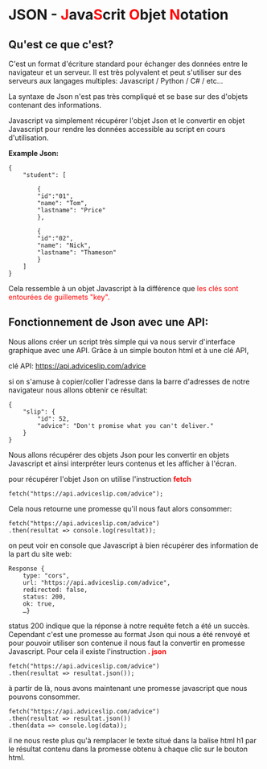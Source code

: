 # JSON - <span style="color:red">J</span>ava<span style="color:red">S</span>crit <span style="color:red">O</span>bjet <span style="color:red">N</span>otation

## Qu'est ce que c'est?

C'est un format d'écriture standard pour échanger des données entre le navigateur et un serveur. Il est très polyvalent et peut s'utiliser sur des serveurs aux langages multiples: Javascript / Python / C# / etc...

La syntaxe de Json n'est pas très compliqué et se base sur des d'objets contenant des informations.

Javascript va simplement récupérer l'objet Json et le convertir en objet Javascript pour rendre les données accessible au script en cours d'utilisation.

**Example Json:**

    {
        "student": [

            {
            "id":"01",
            "name": "Tom",
            "lastname": "Price"
            },

            {
            "id":"02",
            "name": "Nick",
            "lastname": "Thameson"
            }
        ]
    }

Cela ressemble à un objet Javascript à la différence que <span style="color:red">les clés sont entourées de guillemets "key".</span>

## Fonctionnement de Json avec une API:

Nous allons créer un script très simple qui va nous servir d'interface graphique avec une API. Grâce à un simple bouton html et à une clé API,

clé API: https://api.adviceslip.com/advice

si on s'amuse à copier/coller l'adresse dans la barre d'adresses de notre navigateur nous allons obtenir ce résultat:

    {
        "slip": {
            "id": 52,
            "advice": "Don't promise what you can't deliver."
        }
    }

Nous allons récupérer des objets Json pour les convertir en objets Javascript et ainsi interpréter leurs contenus et les afficher à l'écran.

pour récupérer l'objet Json on utilise l'instruction <span style="color:red">**fetch**</span>

    fetch("https://api.adviceslip.com/advice");

Cela nous retourne une promesse qu'il nous faut alors consommer:

    fetch("https://api.adviceslip.com/advice")
    .then(resultat => console.log(resultat));

on peut voir en console que Javascript à bien récupérer des information de la part du site web:

    Response {
        type: "cors",
        url: "https://api.adviceslip.com/advice",
        redirected: false,
        status: 200,
        ok: true, 
        …}

status 200 indique que la réponse à notre requête fetch a été un succès.
Cependant c'est une promesse au format Json qui nous a été renvoyé et pour pouvoir utiliser son contenue il nous faut la convertir en promesse Javascript. Pour cela il existe l'instruction <span style="color:red">**. json**</span>

    fetch("https://api.adviceslip.com/advice")
    .then(resultat => resultat.json());

à partir de là, nous avons maintenant une promesse javascript que nous pouvons consommer.

    fetch("https://api.adviceslip.com/advice")
    .then(resultat => resultat.json())
    .then(data => console.log(data));

il ne nous reste plus qu'à remplacer le texte situé dans la balise html h1 par le résultat contenu dans la promesse obtenu à chaque clic sur le bouton html.
